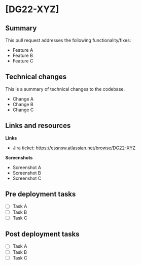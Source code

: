 # [DG22-XYZ]

## Summary

This pull request addresses the following functionality/fixes:
* Feature A
* Feature B
* Feature C

## Technical changes

This is a summary of technical changes to the codebase.
* Change A
* Change B
* Change C

## Links and resources

**Links**
- Jira ticket: https://essnsw.atlassian.net/browse/DG22-XYZ

**Screenshots**
- Screenshot A
- Screenshot B
- Screenshot C

## Pre deployment tasks
- [ ] Task A
- [ ] Task B
- [ ] Task C

## Post deployment tasks
- [ ] Task A
- [ ] Task B
- [ ] Task C
